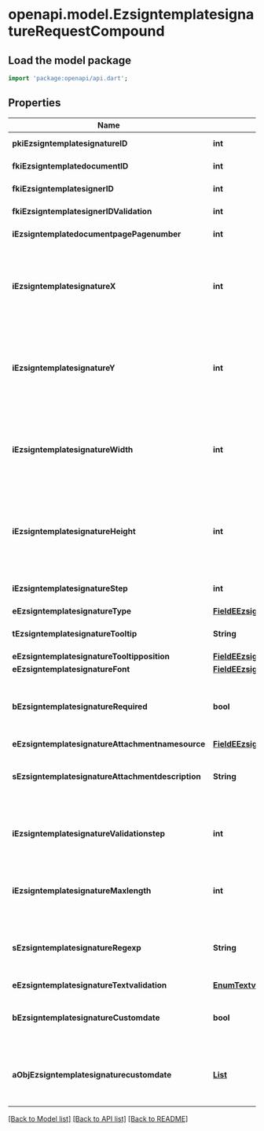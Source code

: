 # openapi.model.EzsigntemplatesignatureRequestCompound

## Load the model package
```dart
import 'package:openapi/api.dart';
```

## Properties
Name | Type | Description | Notes
------------ | ------------- | ------------- | -------------
**pkiEzsigntemplatesignatureID** | **int** | The unique ID of the Ezsigntemplatesignature | [optional] 
**fkiEzsigntemplatedocumentID** | **int** | The unique ID of the Ezsigntemplatedocument | 
**fkiEzsigntemplatesignerID** | **int** | The unique ID of the Ezsigntemplatesigner | 
**fkiEzsigntemplatesignerIDValidation** | **int** | The unique ID of the Ezsigntemplatesigner | [optional] 
**iEzsigntemplatedocumentpagePagenumber** | **int** | The page number in the Ezsigntemplatedocument | 
**iEzsigntemplatesignatureX** | **int** | The X coordinate (Horizontal) where to put the Ezsigntemplatesignature on the page.  Coordinate is calculated at 100dpi (dot per inch). So for example, if you want to put the Ezsigntemplatesignature 2 inches from the left border of the page, you would use \"200\" for the X coordinate. | 
**iEzsigntemplatesignatureY** | **int** | The Y coordinate (Vertical) where to put the Ezsigntemplatesignature on the page.  Coordinate is calculated at 100dpi (dot per inch). So for example, if you want to put the Ezsigntemplatesignature 3 inches from the top border of the page, you would use \"300\" for the Y coordinate. | 
**iEzsigntemplatesignatureWidth** | **int** | The width of the Ezsigntemplatesignature.  Size is calculated at 100dpi (dot per inch). So for example, if you want the Ezsigntemplatesignature to have a width of 2 inches, you would use \"200\" for the iEzsigntemplatesignatureWidth. | [optional] 
**iEzsigntemplatesignatureHeight** | **int** | The height of the Ezsigntemplatesignature.  Size is calculated at 100dpi (dot per inch). So for example, if you want the Ezsigntemplatesignature to have an height of 2 inches, you would use \"200\" for the iEzsigntemplatesignatureHeight. | [optional] 
**iEzsigntemplatesignatureStep** | **int** | The step when the Ezsigntemplatesigner will be invited to sign | 
**eEzsigntemplatesignatureType** | [**FieldEEzsigntemplatesignatureType**](FieldEEzsigntemplatesignatureType.md) |  | 
**tEzsigntemplatesignatureTooltip** | **String** | A tooltip that will be presented to Ezsigntemplatesigner about the Ezsigntemplatesignature | [optional] 
**eEzsigntemplatesignatureTooltipposition** | [**FieldEEzsigntemplatesignatureTooltipposition**](FieldEEzsigntemplatesignatureTooltipposition.md) |  | [optional] 
**eEzsigntemplatesignatureFont** | [**FieldEEzsigntemplatesignatureFont**](FieldEEzsigntemplatesignatureFont.md) |  | [optional] 
**bEzsigntemplatesignatureRequired** | **bool** | Whether the Ezsigntemplatesignature is required or not. This field is relevant only with Ezsigntemplatesignature with eEzsigntemplatesignatureType = Attachments. | [optional] 
**eEzsigntemplatesignatureAttachmentnamesource** | [**FieldEEzsigntemplatesignatureAttachmentnamesource**](FieldEEzsigntemplatesignatureAttachmentnamesource.md) |  | [optional] 
**sEzsigntemplatesignatureAttachmentdescription** | **String** | The description attached to the attachment name added in Ezsigntemplatesignature of eEzsigntemplatesignatureType Attachments | [optional] 
**iEzsigntemplatesignatureValidationstep** | **int** | The step when the Ezsigntemplatesigner will be invited to validate the Ezsigntemplatesignature of eEzsigntemplatesignatureType Attachments | [optional] 
**iEzsigntemplatesignatureMaxlength** | **int** | The maximum length for the value in the Ezsigntemplatesignature  This can only be set if eEzsigntemplatesignatureType is **FieldText** or **FieldTextarea** | [optional] 
**sEzsigntemplatesignatureRegexp** | **String** | A regular expression to indicate what values are acceptable for the Ezsigntemplatesignature.  This can only be set if eEzsigntemplatesignatureType is **Text** or **Textarea** | [optional] 
**eEzsigntemplatesignatureTextvalidation** | [**EnumTextvalidation**](EnumTextvalidation.md) |  | [optional] 
**bEzsigntemplatesignatureCustomdate** | **bool** | Whether the Ezsigntemplatesignature has a custom date format or not. (Only possible when eEzsigntemplatesignatureType is **Name** or **Handwritten**) | [optional] 
**aObjEzsigntemplatesignaturecustomdate** | [**List<EzsigntemplatesignaturecustomdateRequestCompound>**](EzsigntemplatesignaturecustomdateRequestCompound.md) | An array of custom date blocks that will be filled at the time of signature.  Can only be used if bEzsigntemplatesignatureCustomdate is true.  Use an empty array if you don't want to have a date at all. | [optional] [default to const []]

[[Back to Model list]](../README.md#documentation-for-models) [[Back to API list]](../README.md#documentation-for-api-endpoints) [[Back to README]](../README.md)


